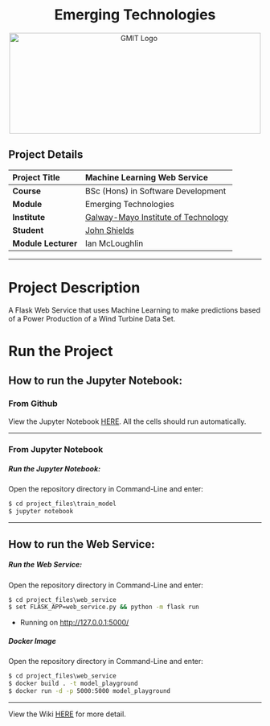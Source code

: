 <h1 align="center">Emerging Technologies</h1>

<a href="https://www.gmit.ie/" >
<p align="center"><img src="https://i.ibb.co/f1ZQSkt/logo-gmit.png"
alt="GMIT Logo" width="500" height="200"/>
</p></a>

## Project Details
| **Project Title** | Machine Learning Web Service |
| :------------- |:-------------|
| **Course**              | BSc (Hons) in Software Development |
| **Module**              | Emerging Technologies |
| **Institute**           | [Galway-Mayo Institute of Technology](https://www.gmit.ie/) |
| **Student**            | [John Shields](https://github.com/johnshields) |
| **Module Lecturer**     | Ian McLoughlin |

***
# Project Description 
A Flask Web Service that uses Machine Learning to make predictions based of a Power Production of a Wind Turbine Data Set.

# Run the Project
## How to run the Jupyter Notebook:
### From Github
View the Jupyter Notebook [HERE](https://github.com/johnshields/EMT_PROJECT/blob/main/project_files/train-model/train-model.ipynb). All the cells should run automatically.
***
### From Jupyter Notebook
##### Run the Jupyter Notebook:
Open the repository directory in Command-Line and enter:
```cmd
$ cd project_files\train_model
$ jupyter notebook
```
***

## How to run the Web Service:
##### Run the Web Service:
Open the repository directory in Command-Line and enter:
```cmd
$ cd project_files\web_service
$ set FLASK_APP=web_service.py && python -m flask run
```
* Running on http://127.0.0.1:5000/

##### Docker Image
Open the repository directory in Command-Line and enter:
```cmd
$ cd project_files\web_service
$ docker build . -t model_playground
$ docker run -d -p 5000:5000 model_playground
```
***
View the Wiki [HERE](https://github.com/johnshields/EMT_PROJECT/wiki) for more detail.
